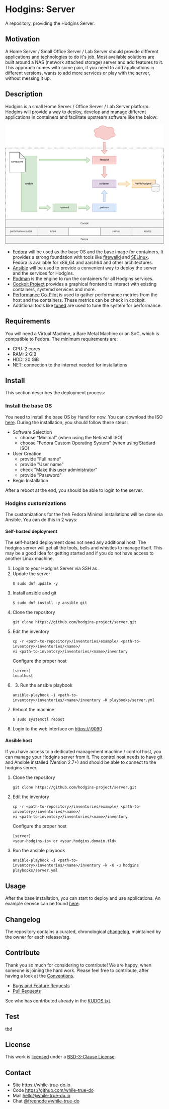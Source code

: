 <!--
Shields
Headers
-->

# Hodgins: Server

A repository, providing the Hodgins Server.

## Motivation

A Home Server / Small Office Server / Lab Server should provide different
applications and technologies to do it's job. Most available solutions are built
around a NAS (network attached storage) server and add features to it. This
apporach comes with some pain, if you need to add applications in different
versions, wants to add more services or play with the server, without messing it
up.

## Description

Hodgins is a small Home Server / Office Server / Lab Server platform. Hodgins
will provide a way to deploy, develop and manage different applications in
containers and facilitate upstream software like the below:

![hodgins concept](./docs/hodgins-concept.png)

- [Fedora](https://getfedora.org/) will be used as the base OS and the base
  image for containers. It provides a strong foundation with tools like
  [firewalld](https://firewalld.org/) and [SELinux](https://selinuxproject.org).
  Fedora is available for x86_64 and aarch64 and other architectures.
- [Ansible](https://www.ansible.com/) will be used to provide a convenient way
  to deploy the server and the services for Hodgins.
- [Podman](https://podman.io/) is the engine to run the containers for all
  Hodgins services.
- [Cockpit Project](https://cockpit-project.org/) provides a graphical frontend
  to interact with existing containers, systemd services and more.
- [Performance Co-Pilot](https://pcp.io/) is used to gather performance
  metrics from the host and the containers. These metrics can be check in
  cockpit.
- Additional tools like [tuned](https://tuned-project.org/) are used to tune
  the system for performance.

## Requirements

You will need a Virtual Machine, a Bare Metal Machine or an SoC, which is
compatible to Fedora. The minimum requirements are:

- CPU: 2 cores
- RAM: 2 GiB
- HDD: 20 GiB
- NET: connection to the internet needed for installations

## Install

This section describes the deployment process:

### Install the base OS

You need to install the base OS by Hand for now. You can download the ISO
[here](https://getfedora.org/en/server/download/). During the installation, you
should follow these steps:

- Software Selection
  - choose "Minimal" (when using the Netinstall ISO)
  - choose "Fedora Custom Operating System" (when using Stadard ISO)
- User Creation
  - provide "Full name"
  - provide "User name"
  - check "Make this user administrator"
  - provide "Password"
- Begin Installation

After a reboot at the end, you should be able to login to the server.

### Hodgins customizations

The customizations for the freh Fedora Minimal installations will be done via
Ansible. You can do this in 2 ways:

#### Self-hosted deployment

The self-hosted deployment does not need any additional host. The hodgins server
will get all the tools, bells and whistles to manage itself. This may be a good
idea for getting started and if you do not have access to another Linux machine.

1. Login to your Hodgins Server via SSH as <your-hodgins-user>.
2. Update the server
    ```
    $ sudo dnf update -y
    ```
2. Install ansible and git
    ```
    $ sudo dnf install -y ansible git
    ```
3. Clone the repository
    ```
    git clone https://github.com/hodgins-project/server.git
    ```
4. Edit the inventory
    ```
    cp -r <path-to-repository>/inventories/example/ <path-to-inventory>/inventories/<name>/
    vi <path-to-inventory>/inventories/<name>/inventory
    ```
    Configure the proper host
    ```
    [server]
    localhost
    ```
5. 3. Run the ansible playbook
    ```
    ansible-playbook -i <path-to-inventory>/inventories/<name>/inventory -K playbooks/server.yml
    ```
6. Reboot the machine
    ```
    $ sudo systemctl reboot
    ```
7. Login to the web interface on [https://<your-hodgins-ip>:9090](https://<your-hodgins-ip>:9090)

#### Ansible host

If you have access to a dedicated management machine / control host, you can
manage your Hodgins server from it. The control host needs to have git and
Ansible installed (Version 2.7+) and should be able to connect to the hodgins
server.

1. Clone the repository
    ```
    git clone https://github.com/hodgins-project/server.git
    ```
2. Edit the inventory
    ```
    cp -r <path-to-repository>/inventories/example/ <path-to-inventory>/inventories/<name>/
    vi <path-to-inventory>/inventories/<name>/inventory
    ```
    Configure the proper host
    ```
    [server]
    <your-hodgins-ip> or <your.hodgins.domain.tld>
    ```
3. Run the ansible playbook
    ```
    ansible-playbook -i <path-to-inventory>/inventories/<name>/inventory -k -K -u hodgins playbooks/server.yml
    ```

## Usage

After the base installation, you can start to deploy and use applications. An
example service can be found [here](https://github.com/hodgins-project/service-example).

## Changelog

The repository contains a curated, chronological [changelog](CHANGELOG.md),
maintained by the owner for each release/tag.

## Contribute

Thank you so much for considering to contribute! We are happy, when someone is
joining the hard work. Please feel free to contribute, after having a look at
the [Conventions](https://github.com/while-true-do/doc-library/).

- [Bugs and Feature Requests](https://github.com/hodgins-project/server/issues)
- [Pull Requests](https://github.com/hodgins-project/server/pulls)

See who has contributed already in the [KUDOS.txt](KUDOS.txt).

## Test

tbd

## License

This work is [licensed](LICENSE) under a
[BSD-3-Clause License](https://opensource.org/licenses/BSD-3-Clause).

## Contact

-   Site <https://while-true-do.io>
-   Code <https://github.com/while-true-do>
-   Mail [hello@while-true-do.io](mailto:hello@while-true-do.io)
-   Chat [@freenode #while-true-do](https://webchat.freenode.net/#while-true-do)
